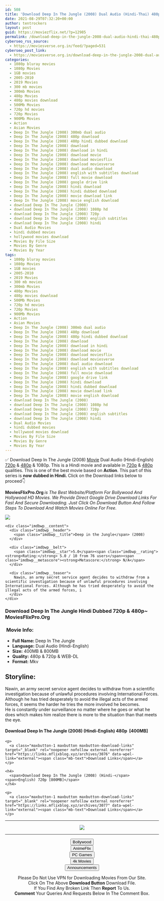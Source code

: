 ```yaml
---
id: 508
title: 'Download Deep In The Jungle (2008) Dual Audio (Hindi-Thai) 480p [400MB] || 720p [800MB]'
date: 2021-08-29T07:32:20+00:00
author: tentrockers
layout: post
guid: https://moviezflix.net/?p=12985
permalink: /download-deep-in-the-jungle-2008-dual-audio-hindi-thai-480p-400mb-720p-800mb/
cyberseo_rss_source:
  - https://moviesverse.org.in/feed/?paged=531
cyberseo_post_link:
  - https://moviesverse.org.in/download-deep-in-the-jungle-2008-dual-audio-hindi-480p-720p/
categories:
  - 1080p bluray movies
  - 1080p Movies
  - 1GB movies
  - 2005-2010
  - 2019 Movies
  - 300 mb movies
  - 300mb Movies
  - 480p Movies
  - 480p movies download
  - 500Mb Movies
  - 720p hd movies
  - 720p Movies
  - 900Mb Movies
  - Action
  - Asian Movies
  - Deep In The Jungle (2008) 300mb dual audio
  - Deep In The Jungle (2008) 480p download
  - Deep In The Jungle (2008) 480p hindi dubbed download
  - Deep In The Jungle (2008) download
  - Deep In The Jungle (2008) download in hindi
  - Deep In The Jungle (2008) download movie
  - Deep In The Jungle (2008) download moviesflix
  - Deep In The Jungle (2008) download moviesverse
  - Deep In The Jungle (2008) dual audio download
  - Deep In The Jungle (2008) english with subtitles download
  - Deep In The Jungle (2008) full movie download
  - Deep In The Jungle (2008) google drive link
  - Deep In The Jungle (2008) hindi download
  - Deep In The Jungle (2008) hindi dubbed download
  - Deep In The Jungle (2008) movie download link
  - Deep In The Jungle (2008) movie english download
  - download Deep In The Jungle (2008)
  - download Deep In The Jungle (2008) 1080p hd
  - download Deep In The Jungle (2008) 720p
  - download Deep In The Jungle (2008) english subtitles
  - download Deep In The Jungle (2008) hindi
  - Dual Audio Movies
  - hindi dubbed movies
  - hollywood movies download
  - Movies By File Size
  - Movies By Genre
  - Movies By Year
tags:
  - 1080p bluray movies
  - 1080p Movies
  - 1GB movies
  - 2005-2010
  - 2019 Movies
  - 300 mb movies
  - 300mb Movies
  - 480p Movies
  - 480p movies download
  - 500Mb Movies
  - 720p hd movies
  - 720p Movies
  - 900Mb Movies
  - Action
  - Asian Movies
  - Deep In The Jungle (2008) 300mb dual audio
  - Deep In The Jungle (2008) 480p download
  - Deep In The Jungle (2008) 480p hindi dubbed download
  - Deep In The Jungle (2008) download
  - Deep In The Jungle (2008) download in hindi
  - Deep In The Jungle (2008) download movie
  - Deep In The Jungle (2008) download moviesflix
  - Deep In The Jungle (2008) download moviesverse
  - Deep In The Jungle (2008) dual audio download
  - Deep In The Jungle (2008) english with subtitles download
  - Deep In The Jungle (2008) full movie download
  - Deep In The Jungle (2008) google drive link
  - Deep In The Jungle (2008) hindi download
  - Deep In The Jungle (2008) hindi dubbed download
  - Deep In The Jungle (2008) movie download link
  - Deep In The Jungle (2008) movie english download
  - download Deep In The Jungle (2008)
  - download Deep In The Jungle (2008) 1080p hd
  - download Deep In The Jungle (2008) 720p
  - download Deep In The Jungle (2008) english subtitles
  - download Deep In The Jungle (2008) hindi
  - Dual Audio Movies
  - hindi dubbed movies
  - hollywood movies download
  - Movies By File Size
  - Movies By Genre
  - Movies By Year
---
```

<div class="thecontent clearfix">
  <p>
    ✅ Download Deep In The Jungle (2008) <a href="https://moviesverse.org.in/category/movies/" data-wpel-link="internal">Movie</a> Dual Audio (Hindi-English) <a href="https://moviesverse.org.in/720p-movies/" data-wpel-link="internal">720p</a>&nbsp;&&nbsp;<a href="https://moviesverse.org.in/480p-movies/" data-wpel-link="internal">480p</a> & 1080p. This is a Hindi movie and available in <a href="https://moviesverse.org.in/720p-movies/" data-wpel-link="internal">720p</a>&nbsp;&&nbsp;<a href="https://moviesverse.org.in/480p-movies/" data-wpel-link="internal">480p</a> qualities. This is one of the best movie based on <strong>Action</strong>. This part of this series is <strong>now dubbed in <span>Hindi.&nbsp;</span></strong><span>Click on the Download links below to proceed👇</span>
  </p>
  
  <p>
    <strong><span>MoviesFlixPro.Org&nbsp;</span></strong><em>is The Best Website/Platform For Bollywood And Hollywood HD Movies. We Provide Direct Google Drive Download Links For Fast And Secure Downloading. Just Click On Download Button And Follow Steps To&nbsp;Download And Watch Movies Online For Free.</em>
  </p>
  
  <div class="imdbwp imdbwp--movie dark">
    <div class="imdbwp__thumb">
      <a class="imdbwp__link" target="_blank" title="Deep in the Jungle" href="https://www.imdb.com/title/tt2631810/" rel="nofollow external noopener noreferrer" data-wpel-link="external"><img class="imdbwp__img" src="https://m.media-amazon.com/images/M/MV5BMjEzNzE2MzcyOF5BMl5BanBnXkFtZTgwMzc1OTgzOTE@._V1_SX300.jpg" /></a>
    </div>
    
    <div class="imdbwp__content">
      <div class="imdbwp__header">
        <span class="imdbwp__title">Deep in the Jungle</span> (2008)
      </div>
      
      <div class="imdbwp__belt">
        <span class="imdbwp__star">5.0</span><span class="imdbwp__rating"><strong>Rating:</strong> 5.0 / 10 from 76 users</span><span class="imdbwp__metascore"><strong>Metascore:</strong> N/A</span>
      </div>
      
      <div class="imdbwp__teaser">
        Nawin, an army secret service agent decides to withdraw from a scientific investigation because of unlawful procedures involving International Forces. Although he has tried desperately to avoid the illegal acts of the armed forces, i
      </div>
    </div>
  </div>
  
  <h3>
    <span>Download Deep In The Jungle Hindi Dubbed 720p & 480p~ MoviesFlixPro.Org</span>
  </h3>
  
  <h3>
    <span>&nbsp;Movie Info:&nbsp;</span>
  </h3>
  
  <ul>
    <li>
      <strong>Full Name: </strong>Deep In The Jungle
    </li>
    <li>
      <strong>Language:</strong> Dual Audio (Hindi-English)
    </li>
    <li>
      <strong>Size:</strong> 400MB & 800MB
    </li>
    <li>
      <strong>Quality:</strong> 480p & 720p & WEB-DL
    </li>
    <li>
      <strong>Format:</strong>&nbsp;Mkv
    </li>
  </ul>
  
  <h2>
    <span>Storyline:</span>
  </h2>
  
  <div>
    Nawin, an army secret service agent decides to withdraw from a scientific investigation because of unlawful procedures involving International Forces. Although he has tried desperately to avoid the illegal acts of the armed forces, it seems the harder he tries the more involved he becomes.
  </div>
  
  <div>
    He is constantly under surveillance no matter where he goes or what he does which makes him realize there is more to the situation than that meets the eye.
  </div>
  
  <div class="inline canwrap">
    <h4>
      <span>Download Deep In The Jungle (2008) (Hindi-English) </span><span>480p&nbsp; [400MB]</span>
    </h4>
    
    <p>
      <a class="maxbutton-1 maxbutton maxbutton-download-links" target="_blank" rel="noopener nofollow external noreferrer" href="https://links.mflixblog.xyz/archives/3076" data-wpel-link="external"><span class="mb-text">Download Links</span></a>
    </p>
    
    <h4>
      <span>Download Deep In The Jungle (2008) (Hindi-</span><span>English) 720p [800MB]</span>
    </h4>
    
    <p>
      <a class="maxbutton-1 maxbutton maxbutton-download-links" target="_blank" rel="noopener nofollow external noreferrer" href="https://links.mflixblog.xyz/archives/3077" data-wpel-link="external"><span class="mb-text">Download Links</span></a>
    </p>
  </div>
</div>

<center>
  </p> 
  
  <hr />
  
  <p>
    <a href="http://gdrivepro.xyz/join.php" data-wpel-link="external" target="_blank" rel="nofollow external noopener noreferrer"><img src="https://i.imgur.com/FhMdWdW.png" /></a>
  </p>
  
  <hr />
  
  <p>
    <a href="https://dogemovies.xyz" target="_blank" data-wpel-link="external" rel="nofollow external noopener noreferrer"><button class="button button5">Bollywood</button></a><br /> <a href="https://animeflix.in" target="_blank" data-wpel-link="external" rel="nofollow external noopener noreferrer"><button class="button button5">AnimeFlix</button></a><br /> <a href="https://gamesflix.net/" target="_blank" data-wpel-link="external" rel="nofollow external noopener noreferrer"><button class="button button5">PC Games</button></a><br /> <a href="https://uhdmovies.in" target="_blank" data-wpel-link="external" rel="nofollow external noopener noreferrer"><button class="button button5">4k Movies</button></a><br /> <a href="https://moviesverse.org.in/announcements/" target="_blank" data-wpel-link="internal" rel="noopener"><button class="button button5">Announcements</button></a>
  </p>
  
  <div class="alert alert-danger">
    Please Do Not Use VPN for Downloading Movies From Our Site.
  </div>
  
  <div class="alert alert-success">
    Click On The Above <strong>Download Button</strong> Download File.
  </div>
  
  <div class="alert alert-warning">
    If You Find Any Broken Link Then <strong>Report</strong> To Us.
  </div>
  
  <div class="alert alert-info">
    <strong>Comment</strong> Your Queries And Requests Below In The Comment Box.
  </div>
  
  <p>
    </center>
  </p>